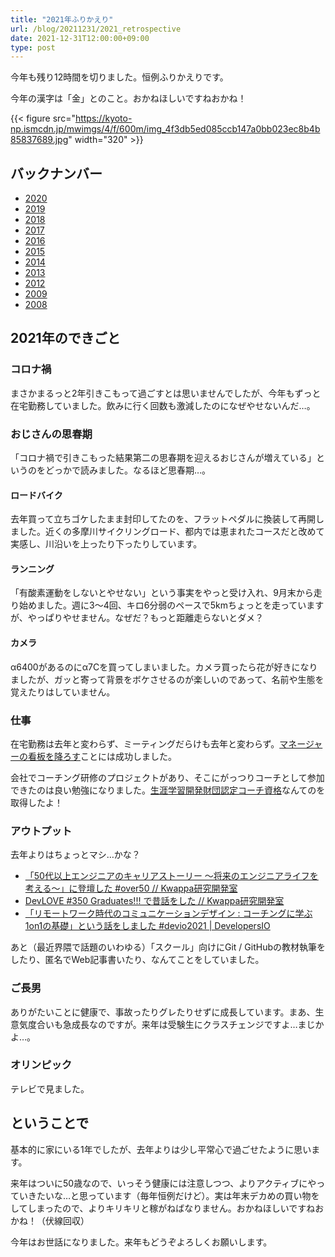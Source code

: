 ```yaml
---
title: "2021年ふりかえり"
url: /blog/20211231/2021_retrospective
date: 2021-12-31T12:00:00+09:00
type: post
---
```


今年も残り12時間を切りました。恒例ふりかえりです。
  
今年の漢字は「金」とのこと。おかねほしいですねおかね！

{{< figure src="https://kyoto-np.ismcdn.jp/mwimgs/4/f/600m/img_4f3db5ed085ccb147a0bb023ec8b4b85837689.jpg" width="320" >}}

## バックナンバー

- [2020](/blog/20201231/2020_retrospective/)
- [2019](/blog/archives/2199)
- [2018](/blog/archives/2156)
- [2017](/blog/archives/2148)
- [2016](/blog/archives/2108)
- [2015](/blog/archives/2022)
- [2014](/blog/archives/1985)
- [2013](/blog/archives/1921)
- [2012](/blog/archives/1697)
- [2009](/blog/archives/1354)
- [2008](/blog/archives/480)

<!--more-->

## 2021年のできごと

### コロナ禍

まさかまるっと2年引きこもって過ごすとは思いませんでしたが、今年もずっと在宅勤務していました。飲みに行く回数も激減したのになぜやせないんだ…。

### おじさんの思春期

「コロナ禍で引きこもった結果第二の思春期を迎えるおじさんが増えている」というのをどっかで読みました。なるほど思春期…。

#### ロードバイク

去年買って立ちゴケしたまま封印してたのを、フラットペダルに換装して再開しました。近くの多摩川サイクリングロード、都内では恵まれたコースだと改めて実感し、川沿いを上ったり下ったりしています。

#### ランニング

「有酸素運動をしないとやせない」という事実をやっと受け入れ、9月末から走り始めました。週に3〜4回、キロ6分弱のペースで5kmちょっとを走っていますが、やっぱりやせません。なぜだ？もっと距離走らないとダメ？

#### カメラ

α6400があるのにα7Cを買ってしまいました。カメラ買ったら花が好きになりましたが、ガッと寄って背景をボケさせるのが楽しいのであって、名前や生態を覚えたりはしていません。

### 仕事

在宅勤務は去年と変わらず、ミーティングだらけも去年と変わらず。[マネージャーの看板を降ろす](https://dev.classmethod.jp/articles/the_story_of_sharing_the_management_of_the_project_and_people/)ことには成功しました。

会社でコーチング研修のプロジェクトがあり、そこにがっつりコーチとして参加できたのは良い勉強になりました。[生涯学習開発財団認定コーチ資格](https://coachacademia.com/certification/gcc/)なんてのを取得したよ！

### アウトプット

去年よりはちょっとマシ…かな？

- [「50代以上エンジニアのキャリアストーリー 〜将来のエンジニアライフを考える〜」に登壇した \#over50 // Kwappa研究開発室](https://randd.kwappa.net/2020/02/12/think-about-the-careers-of-engineers-in-their-50s-and-above/)
- [DevLOVE \#350 Graduates\!\!\! で昔話をした // Kwappa研究開発室](https://randd.kwappa.net/2021/07/12/devlove-350-the-show-must-go-on/)
- [「リモートワーク時代のコミュニケーションデザイン : コーチングに学ぶ1on1の基礎」という話をしました \#devio2021 \| DevelopersIO](https://dev.classmethod.jp/articles/devio-2021-decade-kwappa/)

あと（最近界隈で話題のいわゆる）「スクール」向けにGit / GitHubの教材執筆をしたり、匿名でWeb記事書いたり、なんてことをしていました。

### ご長男

ありがたいことに健康で、事故ったりグレたりせずに成長しています。まあ、生意気度合いも急成長なのですが。来年は受験生にクラスチェンジですよ…まじかよ…。

### オリンピック

テレビで見ました。

## ということで

基本的に家にいる1年でしたが、去年よりは少し平常心で過ごせたように思います。

来年はついに50歳なので、いっそう健康には注意しつつ、よりアクティブにやっていきたいな…と思っています（毎年恒例だけど）。実は年末デカめの買い物をしてしまったので、よりキリキリと稼がねばなりません。おかねほしいですねおかね！（伏線回収）

今年はお世話になりました。来年もどうぞよろしくお願いします。

